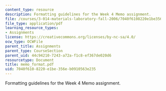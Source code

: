 ```yaml
---
content_type: resource
description: Formatting guidelines for the Week 4 Memo assignment.
file: /courses/3-014-materials-laboratory-fall-2006/7040f6108220e1be356eb0910563e235_memo_format.pdf
file_type: application/pdf
learning_resource_types:
- Assignments
license: https://creativecommons.org/licenses/by-nc-sa/4.0/
ocw_type: OCWFile
parent_title: Assignments
parent_type: CourseSection
parent_uid: 44c94210-7243-a72a-f1c8-ef367de020d6
resourcetype: Document
title: memo_format.pdf
uid: 7040f610-8220-e1be-356e-b0910563e235
---
```

Formatting guidelines for the Week 4 Memo assignment.